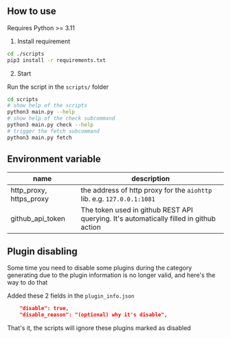## How to use

Requires Python >= 3.11

1. Install requirement

```bash
cd ./scripts
pip3 install -r requirements.txt
```

2. Start

Run the script in the `scripts/` folder

```bash
cd scripts
# show help of the scripts
python3 main.py --help
# show help of the check subcommand
python3 main.py check --help
# trigger the fetch subcommand
python3 main.py fetch
```

## Environment variable

| name                    | description                                                                            |
|-------------------------|----------------------------------------------------------------------------------------|
| http_proxy, https_proxy | the address of http proxy for the `aiohttp` lib. e.g. `127.0.0.1:1081`                 |
| github_api_token        | The token used in github REST API querying. It's automatically filled in github action |


## Plugin disabling

Some time you need to disable some plugins during the category generating due to the plugin information is no longer valid, and here's the way to do that

Added these 2 fields in the `plugin_info.json`

```json
    "disable": true,
    "disable_reason": "(optional) why it's disable",
```

That's it, the scripts will ignore these plugins marked as disabled
